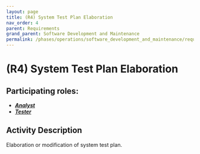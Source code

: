 ```yaml
---
layout: page
title: (R4) System Test Plan Elaboration
nav_order: 4
parent: Requirements
grand_parent: Software Development and Maintenance
permalink: /phases/operations/software_development_and_maintenance/requirements/r4/
---
```



# (R4) System Test Plan Elaboration

## Participating roles:
* <a href="/roles/">_**Analyst**_</a>
* <a href="/roles/">_**Tester**_</a>

## Activity Description
Elaboration or modification of system test plan.